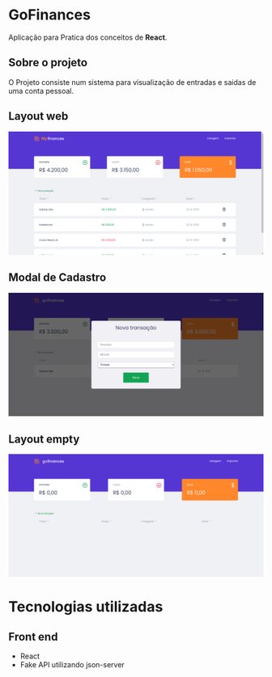 # GoFinances
Aplicação para Pratica dos conceitos de **React**.

## Sobre o projeto


O Projeto consiste num sistema para visualização de entradas e saidas de uma conta pessoal.

## Layout web

![Web 1](https://github.com/acferlucas/GOFinances/blob/master/src/assets/TelaPrincipalMyFinancefinal.png)

## Modal de Cadastro
![Web 2](https://github.com/acferlucas/GOFinances/blob/master/src/assets/modalmyFinance.png)

## Layout empty
![Web 3](https://github.com/acferlucas/GOFinances/blob/master/src/assets/clearLayout.png)




# Tecnologias utilizadas
## Front end
- React
- Fake API utilizando json-server


